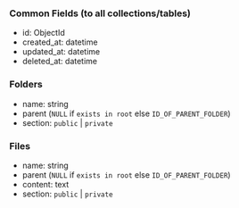 ### Common Fields (to all collections/tables)
* id: ObjectId
* created_at: datetime
* updated_at: datetime
* deleted_at: datetime

### Folders
* name: string
* parent (`NULL` if `exists in root` else `ID_OF_PARENT_FOLDER`)
* section: `public` | `private`

### Files
* name: string
* parent (`NULL` if `exists in root` else `ID_OF_PARENT_FOLDER`)
* content: text
* section: `public` | `private`
